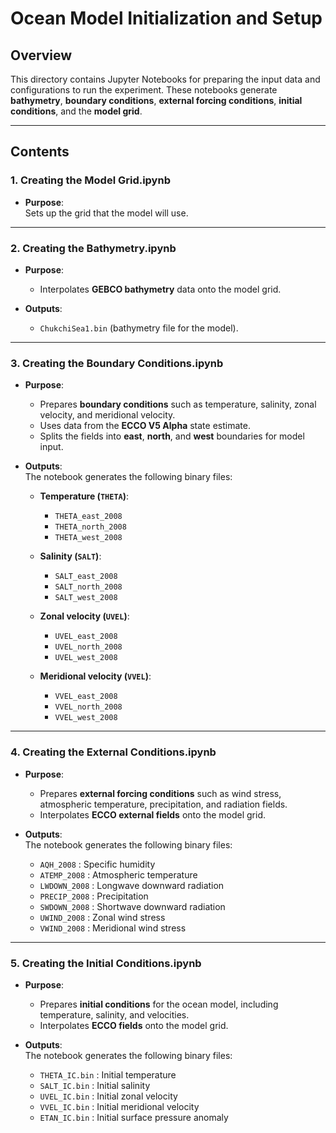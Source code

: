 # **Ocean Model Initialization and Setup**

## **Overview**

This directory contains Jupyter Notebooks for preparing the input data and configurations to run the experiment. These notebooks generate **bathymetry**, **boundary conditions**, **external forcing conditions**, **initial conditions**, and the **model grid**.

---

## **Contents**

### 1. **Creating the Model Grid.ipynb**
- **Purpose**:  
  Sets up the grid that the model will use.

---

### 2. **Creating the Bathymetry.ipynb**
- **Purpose**:  
  - Interpolates **GEBCO bathymetry** data onto the model grid.  

- **Outputs**:  
  - `ChukchiSea1.bin` (bathymetry file for the model).  

---

### 3. **Creating the Boundary Conditions.ipynb**
- **Purpose**:  
  - Prepares **boundary conditions** such as temperature, salinity, zonal velocity, and meridional velocity.  
  - Uses data from the **ECCO V5 Alpha** state estimate.  
  - Splits the fields into **east**, **north**, and **west** boundaries for model input.  

- **Outputs**:  
  The notebook generates the following binary files:  

  - **Temperature (`THETA`)**:  
    - `THETA_east_2008`  
    - `THETA_north_2008`  
    - `THETA_west_2008`  

  - **Salinity (`SALT`)**:  
    - `SALT_east_2008`  
    - `SALT_north_2008`  
    - `SALT_west_2008`  

  - **Zonal velocity (`UVEL`)**:  
    - `UVEL_east_2008`  
    - `UVEL_north_2008`  
    - `UVEL_west_2008`  

  - **Meridional velocity (`VVEL`)**:  
    - `VVEL_east_2008`  
    - `VVEL_north_2008`  
    - `VVEL_west_2008`  

---

### 4. **Creating the External Conditions.ipynb**
- **Purpose**:  
  - Prepares **external forcing conditions** such as wind stress, atmospheric temperature, precipitation, and radiation fields.  
  - Interpolates **ECCO external fields** onto the model grid.  

- **Outputs**:  
  The notebook generates the following binary files:  
  - `AQH_2008` : Specific humidity  
  - `ATEMP_2008` : Atmospheric temperature  
  - `LWDOWN_2008` : Longwave downward radiation  
  - `PRECIP_2008` : Precipitation  
  - `SWDOWN_2008` : Shortwave downward radiation  
  - `UWIND_2008` : Zonal wind stress  
  - `VWIND_2008` : Meridional wind stress  

---

### 5. **Creating the Initial Conditions.ipynb**
- **Purpose**:  
  - Prepares **initial conditions** for the ocean model, including temperature, salinity, and velocities.  
  - Interpolates **ECCO fields** onto the model grid.  

- **Outputs**:  
  The notebook generates the following binary files:  
  - `THETA_IC.bin` : Initial temperature  
  - `SALT_IC.bin` : Initial salinity  
  - `UVEL_IC.bin` : Initial zonal velocity  
  - `VVEL_IC.bin` : Initial meridional velocity  
  - `ETAN_IC.bin` : Initial surface pressure anomaly  
